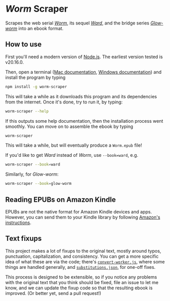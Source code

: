 # _Worm_ Scraper

Scrapes the web serial [_Worm_](https://parahumans.wordpress.com/), its sequel [_Ward_](https://www.parahumans.net/), and the bridge series [_Glow-worm_](https://www.parahumans.net/2017/10/21/glow-worm-0-1/) into an ebook format.

## How to use

First you'll need a modern version of [Node.js](https://nodejs.org/en/). The earliest version tested is v20.16.0.

Then, open a terminal ([Mac documentation](http://blog.teamtreehouse.com/introduction-to-the-mac-os-x-command-line), [Windows documentation](http://www.howtogeek.com/235101/10-ways-to-open-the-command-prompt-in-windows-10/)) and install the program by typing

```bash
npm install -g worm-scraper
```

This will take a while as it downloads this program and its dependencies from the internet. Once it's done, try to run it, by typing:

```bash
worm-scraper --help
```

If this outputs some help documentation, then the installation process went smoothly. You can move on to assemble the ebook by typing

```bash
worm-scraper
```

This will take a while, but will eventually produce a `Worm.epub` file!

If you'd like to get _Ward_ instead of _Worm_, use `--book=ward`, e.g.

```bash
worm-scraper --book=ward
```

Similarly, for _Glow-worm_:

```bash
worm-scraper --book=glow-worm
```

## Reading EPUBs on Amazon Kindle

EPUBs are not the native format for Amazon Kindle devices and apps. However, you can send them to your Kindle library by following [Amazon's instructions](https://www.amazon.com/gp/help/customer/display.html?nodeId=G5WYD9SAF7PGXRNA).

## Text fixups

This project makes a lot of fixups to the original text, mostly around typos, punctuation, capitalization, and consistency. You can get a more specific idea of what these are via the code; there's [`convert-worker.js`](https://github.com/domenic/worm-scraper/blob/master/lib/convert-worker.js), where some things are handled generally, and [`substitutions.json`](https://github.com/domenic/worm-scraper/blob/master/lib/substitutions.json), for one-off fixes.

This process is designed to be extensible, so if you notice any problems with the original text that you think should be fixed, file an issue to let me know, and we can update the fixup code so that the resulting ebook is improved. (Or better yet, send a pull request!)
